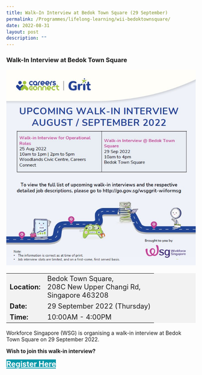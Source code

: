 ```yaml
---
title: Walk–In Interview at Bedok Town Square (29 September)
permalink: /Programmes/lifelong-learning/wii-bedoktownsquare/
date: 2022-08-31
layout: post
description: ""
---
```


### Walk-In Interview at Bedok Town Square ###

<img style="width:600px; height:auto" src="/images/Programmes%20(September%202022)/29Sep_WII_BedokTownSquare_Poster.jpg">

<table  style="font-size:130%; background-color:#f2f2f2">
	<tbody>
		<tr>
			 <td><b>Location:</b></td><td>Bedok Town Square,<br>208C New Upper Changi Rd,<br>Singapore 463208</td>
		</tr>
		<tr>
		 <td><b>Date:</b> </td><td>29 September 2022 (Thursday)</td>
		</tr>
		<tr>
			<td> <b>Time:</b> </td><td> 10:00AM - 4:00PM</td>
		</tr>
	</tbody>
</table>

Workforce Singapore (WSG) is organising a walk-in interview at Bedok Town Square on 29 September 2022.

<b>Wish to join this walk-in interview?</b>
<div>
	<a href="https://go.gov.sg/cwii290922" style="font-size:20px; width:35%; height:60px; background-color:#0899AA; color:white" class="bp-button"><b>Register Here</b></a>
</div>